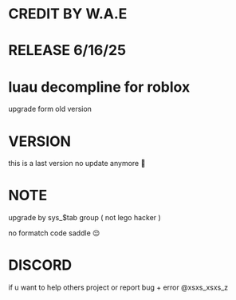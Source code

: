 # CREDIT BY W.A.E
# RELEASE 6/16/25
# luau decompline for roblox

upgrade form old version 

# VERSION

this is a last version no update anymore 👋

# NOTE

upgrade by sys_$tab group ( not lego hacker )

no formatch code saddle 😔

# DISCORD

if u want to help others project or report bug + error @xsxs_xsxs_z
